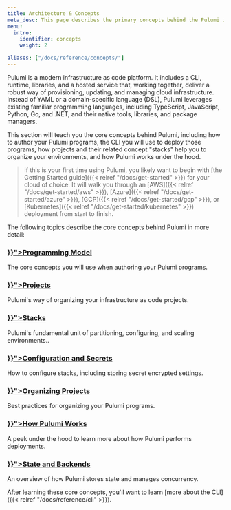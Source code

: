 ```yaml
---
title: Architecture & Concepts
meta_desc: This page describes the primary concepts behind the Pulumi infrastructure as code platform.
menu:
  intro:
    identifier: concepts
    weight: 2

aliases: ["/docs/reference/concepts/"]
---
```


Pulumi is a modern infrastructure as code platform. It includes a CLI, runtime, libraries, and a hosted service that, working together, deliver a robust way of provisioning, updating, and managing cloud infrastructure. Instead of YAML or a domain-specific language (DSL), Pulumi leverages existing familiar programming languages, including TypeScript, JavaScript, Python, Go, and .NET, and their native tools, libraries, and package managers.

This section will teach you the core concepts behind Pulumi, including how to author your Pulumi programs, the CLI you will use to deploy those programs, how projects and their related concept "stacks" help you to organize your environments, and how Pulumi works under the hood.

> If this is your first time using Pulumi, you likely want to begin with [the Getting Started guide]({{< relref "/docs/get-started" >}}) for your cloud of choice. It will walk you through an [AWS]({{< relref "/docs/get-started/aws" >}}), [Azure]({{< relref "/docs/get-started/azure" >}}), [GCP]({{< relref "/docs/get-started/gcp" >}}), or [Kubernetes]({{< relref "/docs/get-started/kubernetes" >}}) deployment from start to finish.

The following topics describe the core concepts behind Pulumi in more detail:

<div class="md:flex flex-row mt-6 mb-6">
    <div class="w-1/2 border-solid border-t-2 border-gray-200">
        <h3 class="no-anchor pt-4"><a href="{{< relref "programming-model" >}}"><i class="fas fa-book pr-2"></i>Programming Model</a></h3>
        <p>The core concepts you will use when authoring your Pulumi programs.</p>
    </div>
    <div class="w-1/2 border-solid ml-4 border-t-2 border-gray-200">
        <h3 class="no-anchor pt-4"><a href="{{< relref "project" >}}"><i class="far fa-window-maximize pr-2"></i>Projects</a></h3>
        <p>Pulumi's way of organizing your infrastructure as code projects.</p>
    </div>
</div>
<div class="md:flex flex-row mt-6 mb-6">
    <div class="w-1/2 border-solid border-t-2 border-gray-200">
        <h3 class="no-anchor pt-4"><a href="{{< relref "stack" >}}"><i class="fas fa-cloud pr-2"></i>Stacks</a></h3>
        <p>Pulumi's fundamental unit of partitioning, configuring, and scaling environments..</p>
    </div>
    <div class="w-1/2 border-solid ml-4 border-t-2 border-gray-200">
        <h3 class="no-anchor pt-4"><a href="{{< relref "config" >}}"><i class="fas fa-keyboard pr-2"></i>Configuration and Secrets</a></h3>
        <p>How to configure stacks, including storing secret encrypted settings.</p>
    </div>
</div>
<div class="md:flex flex-row mt-6 mb-6">
    <div class="w-1/2 border-solid border-t-2 border-gray-200">
        <h3 class="no-anchor pt-4"><a href="{{< relref "organizing-stacks-projects" >}}"><i class="fas fa-greater-than pr-2"></i>Organizing Projects</a></h3>
        <p>Best practices for organizing your Pulumi programs.</p>
    </div>
    <div class="w-1/2 border-solid ml-4 border-t-2 border-gray-200">
        <h3 class="no-anchor pt-4"><a href="{{< relref "how-pulumi-works" >}}"><i class="fas fa-keyboard pr-2"></i>How Pulumi Works</a></h3>
        <p>A peek under the hood to learn more about how Pulumi performs deployments.</p>
    </div>
</div>
<div class="md:flex flex-row mt-6 mb-6">
    <div class="w-1/2 border-solid border-t-2 border-gray-200">
        <h3 class="no-anchor pt-4"><a href="{{< relref "state" >}}"><i class="fas fa-greater-than pr-2"></i>State and Backends</a></h3>
        <p>An overview of how Pulumi stores state and manages concurrency.</p>
    </div>
</div>

After learning these core concepts, you'll want to learn [more about the CLI]({{< relref "/docs/reference/cli" >}}).
